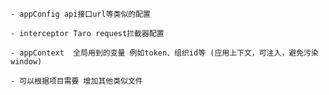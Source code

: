 	
	- appConfig api接口url等类似的配置
  
	- interceptor Taro request拦截器配置
  
	- appContext  全局用到的变量 例如token、组织id等 (应用上下文，可注入，避免污染 window)

    - 可以根据项目需要 增加其他类似文件